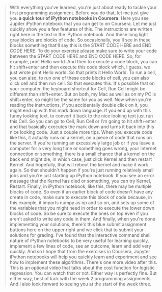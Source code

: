 > With everything you've learned, you're just about ready to tackle your first programming assignment. Before you do that, let me just give you **a quick tour of iPython notebooks in Coursera**. Here you see Jupiter iPython notebook that you can get to on Coursera. Let me just quickly show you a few features of this. The instructions are written right here in the text in the iPython notebook. And these long light gray blocks are blocks of code. So occasionally, you'll see in these blocks something that'll say this is the START CODE HERE and END CODE HERE. To do your exercise please make sure to write your code between the START CODE HERE and END CODE HERE. So, for example, print Hello world. And then to execute a code block, you can hit shift+enter and then execute this code block which, I guess, we just wrote print Hello world. So that prints it Hello World. To run a cell, you can also, to run one of these code blocks of cell, you can also click cell and then run cell. So that executes this. It's possible that on your computer, the keyboard shortcut for Cell, Run Cell might be different than shift+enter. But on both, my Mac as well as on my PC is shift+enter, so might be the same for you as well. Now when you're reading the instructions, if you accidentally double click on it, you might end up with this mark down language. If you end up with this funny looking text, to convert it back to the nice looking text just run this Cell. So you can go to Cell, Run Cell or I'm going to hit shift+enter and that basically executes the mark down and turns it back into this nice looking code. Just a couple more tips. When you execute code like this, it actually runs on a kernel, on a piece of code that runs on the server. If you're running an excessively large job or if you leave a computer for a very long time or something goes wrong, your internet connection or something, there is a small chance that a kernel on the back end might die, in which case, just click Kernel and then restart Kernel. And hopefully, that will reboot the kernel and make it work again. So that shouldn't happen if you're just running relatively small jobs and you're just starting up iPython notebook. If you see an error message that the Kernel has died or something, you can try Kernel, Restart. Finally, in iPython notebook, like this, there may be multiple blocks of code. So even if an earlier block of code doesn't have any create in code, make sure to execute this block of code because, in this example, it imports numpy as np and so on, and sets up some of the variables that you might need in order to execute the lower down blocks of code. So be sure to execute the ones on top even if you aren't asked to write any code in them. And finally, when you're done implementing your solutions, there's this blue submit assignment buttons here on the upper right and we click that to submit your solutions for grading. I've found that the interactive command shell nature of iPython notebooks to be very useful for learning quickly, implement a few lines of code, see an outcome, learn and add very quickly. And so I hope that from the exercises in Coursera, Jupyter iPython notebooks will help you quickly learn and experiment and see how to implement these algorithms. There's one more video after this. This is an optional video that talks about the cost function for logistic regression. You can watch that or not. Either way is perfectly fine. But either way, best of luck with the week 2 programming assignments. And I also look forward to seeing you at the start of the week three.